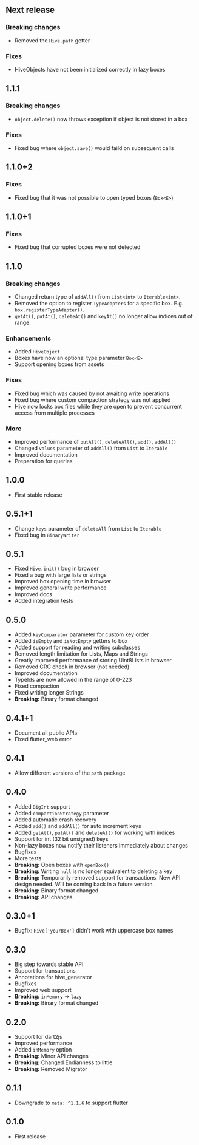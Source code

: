 ## Next release

### Breaking changes
- Removed the `Hive.path` getter

### Fixes
- HiveObjects have not been initialized correctly in lazy boxes

## 1.1.1

### Breaking changes
- `object.delete()` now throws exception if object is not stored in a box

### Fixes
- Fixed bug where `object.save()` would faild on subsequent calls

## 1.1.0+2

### Fixes
- Fixed bug that it was not possible to open typed boxes (`Box<E>`)

## 1.1.0+1

### Fixes
- Fixed bug that corrupted boxes were not detected

## 1.1.0

### Breaking changes
- Changed return type of `addAll()` from `List<int>` to `Iterable<int>`.
- Removed the option to register `TypeAdapters` for a specific box. E.g. `box.registerTypeAdapter()`.
- `getAt()`, `putAt()`, `deleteAt()` and `keyAt()` no longer allow indices out of range.

### Enhancements
- Added `HiveObject`
- Boxes have now an optional type parameter `Box<E>`
- Support opening boxes from assets

### Fixes
- Fixed bug which was caused by not awaiting write operations
- Fixed bug where custom compaction strategy was not applied
- Hive now locks box files while they are open to prevent concurrent access from multiple processes

### More
- Improved performance of `putAll()`, `deleteAll()`, `add()`, `addAll()`
- Changed `values` parameter of `addAll()` from `List` to `Iterable`
- Improved documentation
- Preparation for queries

## 1.0.0
- First stable release

## 0.5.1+1
- Change `keys` parameter of `deleteAll` from `List` to `Iterable`
- Fixed bug in `BinaryWriter`

## 0.5.1
- Fixed `Hive.init()` bug in browser
- Fixed a bug with large lists or strings
- Improved box opening time in browser
- Improved general write performance
- Improved docs
- Added integration tests

## 0.5.0
- Added `keyComparator` parameter for custom key order
- Added `isEmpty` and `isNotEmpty` getters to box
- Added support for reading and writing subclasses
- Removed length limitation for Lists, Maps and Strings
- Greatly improved performance of storing Uint8Lists in browser
- Removed CRC check in browser (not needed)
- Improved documentation
- TypeIds are now allowed in the range of 0-223
- Fixed compaction
- Fixed writing longer Strings
- **Breaking:** Binary format changed

## 0.4.1+1
- Document all public APIs
- Fixed flutter_web error

## 0.4.1
- Allow different versions of the `path` package

## 0.4.0
- Added `BigInt` support
- Added `compactionStrategy` parameter
- Added automatic crash recovery
- Added `add()` and `addAll()` for auto increment keys
- Added `getAt()`, `putAt()` and `deleteAt()` for working with indices
- Support for int (32 bit unsigned) keys
- Non-lazy boxes now notify their listeners immediately about changes
- Bugfixes
- More tests
- **Breaking:** Open boxes with `openBox()`
- **Breaking:** Writing `null` is no longer equivalent to deleting a key
- **Breaking:** Temporarily removed support for transactions. New API design needed. Will be coming back in a future version.
- **Breaking:** Binary format changed
- **Breaking:** API changes

## 0.3.0+1
- Bugfix: `Hive['yourBox']` didn't work with uppercase box names

## 0.3.0
- Big step towards stable API
- Support for transactions
- Annotations for hive_generator
- Bugfixes
- Improved web support
- **Breaking:** `inMemory` -> `lazy`
- **Breaking:** Binary format changed

## 0.2.0
- Support for dart2js
- Improved performance
- Added `inMemory` option
- **Breaking:** Minor API changes
- **Breaking:** Changed Endianness to little
- **Breaking:** Removed Migrator

## 0.1.1
- Downgrade to `meta: ^1.1.6` to support flutter

## 0.1.0
- First release
